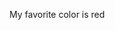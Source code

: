 <!DOCTYPE html>
<html lang="en">
<head>
   <link rel="stylesheet" hrfe="styles.css">
   <style>
    .favorite-color{
        color : red;
    }
   </style>
</head>
<body>
    <p>My favorite color is <span class="favorite color">red</span></p>
    <script type = "text/javascript" src="'./script.js">
        </script>
    
</body>
</html>
